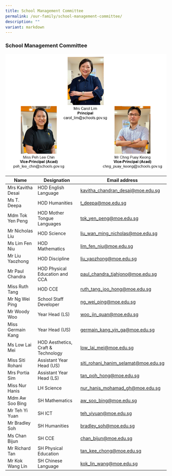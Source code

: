 ```yaml
---
title: School Management Committee
permalink: /our-family/school-management-committee/
description: ""
variant: markdown
---
```

### School Management Committee

![](/images/SLs_Org_Chart.png)


| Name | Designation | Email address |
|---|---|---|
| Mrs Kavitha Desai | HOD English Language | kavitha_chandran_desai@moe.edu.sg |
| Ms T. Deepa | HOD Humanities | t_deepa@moe.edu.sg |
| Mdm Tok Yen Peng | HOD Mother Tongue Languages | tok_yen_peng@moe.edu.sg |
| Mr Nicholas Liu | HOD Science | liu_wan_ming_nicholas@moe.edu.sg |
| Ms Lim Fen Niu | HOD Mathematics | lim_fen_niu@moe.edu.sg  |
| Mr Liu Yaozhong | HOD Discipline | liu_yaozhong@moe.edu.sg |
| Mr Paul Chandra | HOD Physical Education and CCA | paul_chandra_tjahjono@moe.edu.sg |
| Miss Ruth Tang  | HOD CCE |  ruth_tang_joo_hong@moe.edu.sg |
| Mr Ng Wei Ping | School Staff Developer  | ng_wei_ping@moe.edu.sg |
| Mr Woody Woo | Year Head (LS) | woo_jin_quan@moe.edu.sg  |
| Miss Germain Kang     | Year Head (US) | germain_kang_yin_ga@moe.edu.sg |
| Ms Low Lai Mei   | HOD Aesthetics, Craft &amp; Technology | low_lai_mei@moe.edu.sg | 
| Miss Siti Rohani  | Assistant Year Head (US) | siti_rohani_hanim_selamat@moe.edu.sg |
| Mrs Portia Sim | Assistant Year Head (LS) | tan_poh_hong@moe.edu.sg  |
| Miss Nur Hanis | LH Science | nur_hanis_mohamad_gh@moe.edu.sg  |
| Mdm Aw Soo Bing | SH Mathematics  | aw_soo_bing@moe.edu.sg |
| Mr Teh Yi Yuan| SH ICT | teh_yiyuan@moe.edu.sg |
| Mr Bradley Soh | SH Humanities | bradley_soh@moe.edu.sg |
| Ms Chan Bijun | SH CCE | chan_bijun@moe.edu.sg |
| Mr Richard Tan | SH Physical Education | tan_kee_chong@moe.edu.sg |
| Mr Kok Wang Lin  | SH Chinese Language  | kok_lin_wang@moe.edu.sg|